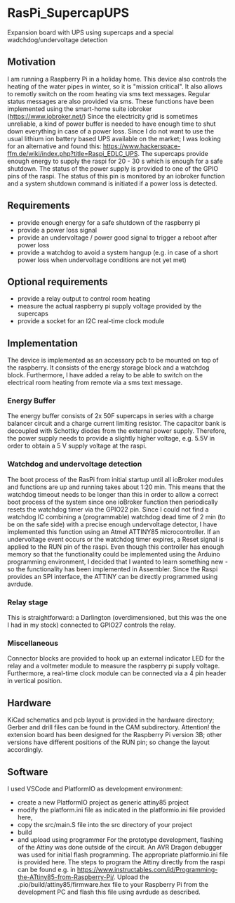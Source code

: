 # RasPi_SupercapUPS
Expansion board with UPS using supercaps and a special wadchdog/undervoltage detection

## Motivation
I am running a Raspberry Pi in a holiday home. This device also  controls the heating of the water pipes in winter, so it is "mission critical". It also allows to remotly switch on the room heating via sms text messages. Regular status messages are also provided via sms. These functions have been implemented using the smart-home suite iobroker (https://www.iobroker.net/)
Since the electricity grid is sometimes unreliable, a kind of power buffer is needed to have enough time to shut down everything in case of a power loss. Since I do not want to use the usual lithium ion battery based UPS available on the market; I was looking for an alternative and found this: https://www.hackerspace-ffm.de/wiki/index.php?title=Raspi_EDLC_UPS.
The supercaps provide enough energy to supply the raspi for 20 - 30 s which is enough for a safe shutdown. The status of the power supply is provided to one of the GPIO pins of the raspi. The status of this pin is monitored by an iobroker function and a system shutdown command is initiated if a power loss is detected.

## Requirements
- provide enough energy for a safe shutdown of the raspberry pi
- provide a power loss signal
- provide an undervoltage / power good signal to trigger a reboot after power loss
- provide a watchdog to avoid a system hangup (e.g. in case of a short power loss when undervoltage conditions are not yet met)
## Optional requirements
- provide a relay output to control room heating
- measure the actual raspberry pi supply voltage provided by the supercaps
- provide a socket for an I2C real-time clock module
## Implementation
The device is implemented as an accessory pcb to be mounted on top of the raspberry. It consists of the energy storage block and a watchdog block. Furthermore, I have added a relay to be able to switch on the electrical room heating from remote via a sms text message.
### Energy Buffer
The energy buffer consists of 2x 50F supercaps in series with a charge balancer circuit and a charge current limiting resistor. The capacitor bank is decoupled with Schottky diodes from the external power supply. Therefore, the power supply needs to provide a slightly higher voltage, e.g. 5.5V in order to obtain a 5 V supply voltage at the raspi.
### Watchdog and undervoltage detection
The boot process of the RasPi from initial startup until all ioBroker modules and functions are up and running takes about 1:20 min. This means that the watchdog timeout needs to be longer than this in order to allow a correct boot process of the system since one ioBroker function then periodically resets the watchdog timer via the GPIO22 pin. Since I could not find a watchdog IC combining a (programmable) watchdog dead time of 2 min (to be on the safe side) with a precise enough undervoltage detector, I have implemented this function using an Atmel ATTINY85 microcontroller. If an undervoltage event occurs or the watchdog timer expires, a Reset signal is applied to the RUN pin of the raspi. Even though this controller has enough memory so that the functionality could be implemented using the Arduino programming environment, I decided that I wanted to learn something new - so the functionality has been implemented in Assembler.
Since the Raspi provides an SPI interface, the ATTINY can be directly programmed using avrdude.
### Relay stage
This is straightforward: a Darlington (overdimensioned, but this was the one I had in my stock) connected to GPIO27 controls the relay. 
### Miscellaneous
Connector blocks are provided to hook up an external indicator LED for the relay and a voltmeter module to measure the raspberry pi supply voltage. Furthermore, a real-time clock module can be connected via a 4 pin header in vertical position.
## Hardware
KiCad schematics and pcb layout is provided in the hardware directory; Gerber and drill files can be found in the CAM subdirectory. Attention! the extension board has been designed for the Raspberry Pi version 3B; other versions have different positions of the RUN pin; so change the layout accordingly.
## Software
I used VSCode and PlatformIO as development environment:
- create a new PlatformIO project as generic attiny85 project
- modify the platform.ini file as indicated in the platformio.ini file provided here,
- copy the src/main.S file into the src directory of your project
- build 
- and upload using programmer
For the prototype development, flashing of the Attiny was done outside of the circuit. An AVR Dragon debugger was used for initial flash programming. The appropriate platformio.ini file is provided here. 
The steps to program the Attiny directly from the raspi can be found e.g. in https://www.instructables.com/id/Programming-the-ATtiny85-from-Raspberry-Pi/. Upload the .pio/build/attiny85/firmware.hex file to your Raspberry Pi from the development PC and flash this file using avrdude as described.
